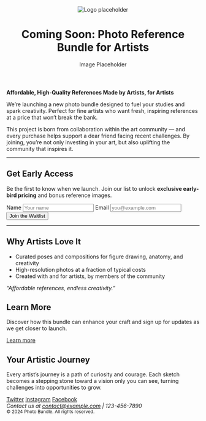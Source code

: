 <header class="fade-in">
  <img id="logo" src="#" alt="Logo placeholder">
  <h1>Coming Soon: Photo Reference Bundle for Artists</h1>
  <div class="hero-image">Image Placeholder</div>
</header>

<main class="fade-in">
  <p><strong>Affordable, High-Quality References Made by Artists, for Artists</strong></p>
  <p>We’re launching a new photo bundle designed to fuel your studies and spark creativity. Perfect for fine artists who want fresh, inspiring references at a price that won’t break the bank.</p>
  <p>This project is born from collaboration within the art community — and every purchase helps support a dear friend facing recent challenges. By joining, you’re not only investing in your art, but also uplifting the community that inspires it.</p>

  <hr>

  <section id="early-access">
    <h2>Get Early Access</h2>
    <p>Be the first to know when we launch. Join our list to unlock <strong>exclusive early-bird pricing</strong> and bonus reference images.</p>
    <form>
      <label for="name">Name</label>
      <input id="name" type="text" placeholder="Your name" required>
      <label for="email">Email</label>
      <input id="email" type="email" placeholder="you@example.com" required>
      <button type="submit">Join the Waitlist</button>
    </form>
  </section>

  <hr>

  <section>
    <h2>Why Artists Love It</h2>
    <ul>
      <li>Curated poses and compositions for figure drawing, anatomy, and creativity</li>
      <li>High-resolution photos at a fraction of typical costs</li>
      <li>Created with and for artists, by members of the community</li>
    </ul>
    <p><em>“Affordable references, endless creativity.”</em></p>
  </section>

  <section>
    <h2>Learn More</h2>
    <p>Discover how this bundle can enhance your craft and sign up for updates as we get closer to launch.</p>
    <p><a href="#early-access">Learn more</a></p>
  </section>

  <section>
    <h2>Your Artistic Journey</h2>
    <p>Every artist’s journey is a path of curiosity and courage. Each sketch becomes a stepping stone toward a vision only you can see, turning challenges into opportunities to grow.</p>
  </section>
</main>

<footer class="fade-in">
  <div class="social-links">
    <a href="#" aria-label="Twitter">Twitter</a>
    <a href="#" aria-label="Instagram">Instagram</a>
    <a href="#" aria-label="Facebook">Facebook</a>
  </div>
  <address>
    Contact us at <a href="mailto:contact@example.com">contact@example.com</a> | 123-456-7890
  </address>
  <small>&copy; 2024 Photo Bundle. All rights reserved.</small>
</footer>
